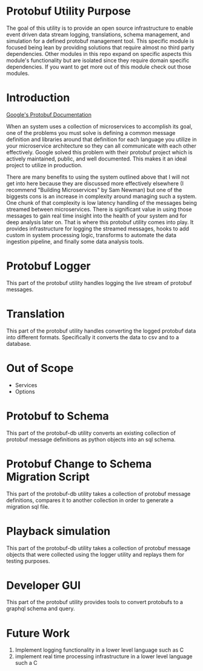 # Protobuf Utility Purpose
The goal of this utility is to provide an open source infrastructure to enable event driven data stream logging, translations, schema management, and simulation for a defined protobuf management tool. This specific module is focused being lean by providing solutions that require almost no third party dependencies. Other modules in this repo expand on specific aspects this module's functionality but are isolated since they require domain specific dependencies. If you want to get more out of this module check out those modules.

# Introduction
[Google's Protobuf Documentation](https://developers.google.com/protocol-buffers)

When an system uses a collection of microservices to accomplish its goal, one of the problems you must solve is defining a common message definition and libraries around that definition for each language you utilize in your microservice architecture so they can all communicate with each other effectively. Google solved this problem with their protobuf project which is actively maintained, public, and well documented. This makes it an ideal project to utilize in production.

There are many benefits to using the system outlined above that I will not get into here because they are discussed more effectively elsewhere (I recommend "Building Microservices" by Sam Newman) but one of the biggests cons is an increase in complexity around managing such a system. One chunk of that complexity is low latency handling of the messages being streamed between microservices. There is significant value in using those messages to gain real time insight into the health of your system and for deep analysis later on. That is where this protobuf utility comes into play. It provides infrastructure for logging the streamed messages, hooks to add custom in system processing logic, transforms to automate the data ingestion pipeline, and finally some data analysis tools.

# Protobuf Logger
This part of the protobuf utility handles logging the live stream of protobuf messages.

# Translation
This part of the protobuf utility handles converting the logged protobuf data into different formats. Specifically it converts the data to csv and to a database.

# Out of Scope
- Services
- Options

# Protobuf to Schema
This part of the protobuf-db utility converts an existing collection of protobuf message definitions as python objects into an sql schema.

# Protobuf Change to Schema Migration Script
This part of the protobuf-db utility takes a collection of protobuf message definitions, compares it to another collection in order to generate a migration sql file.

# Playback simulation
This part of the protobuf-db utility takes a collection of protobuf message objects that were collected using the logger utility and replays them for testing purposes.

# Developer GUI
This part of the protobuf utility provides tools to convert protobufs to a graphql schema and query.

# Future Work
1. Implement logging functionality in a lower level language such as C
2. implement real time processing infrastructure in a lower level language such a C
